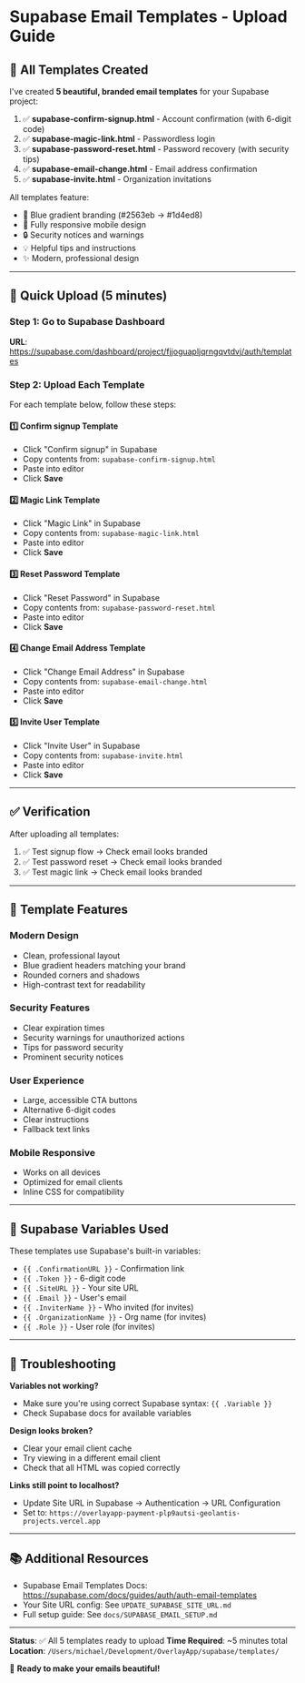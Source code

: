 # Supabase Email Templates - Upload Guide

## 📧 All Templates Created

I've created **5 beautiful, branded email templates** for your Supabase project:

1. ✅ **supabase-confirm-signup.html** - Account confirmation (with 6-digit code)
2. ✅ **supabase-magic-link.html** - Passwordless login
3. ✅ **supabase-password-reset.html** - Password recovery (with security tips)
4. ✅ **supabase-email-change.html** - Email address confirmation
5. ✅ **supabase-invite.html** - Organization invitations

All templates feature:
- 🎨 Blue gradient branding (#2563eb → #1d4ed8)
- 📱 Fully responsive mobile design
- 🔒 Security notices and warnings
- 💡 Helpful tips and instructions
- ✨ Modern, professional design

---

## 🚀 Quick Upload (5 minutes)

### Step 1: Go to Supabase Dashboard

**URL**: https://supabase.com/dashboard/project/fjjoguapljqrngqvtdvj/auth/templates

### Step 2: Upload Each Template

For each template below, follow these steps:

#### 1️⃣ **Confirm signup** Template
- Click "Confirm signup" in Supabase
- Copy contents from: `supabase-confirm-signup.html`
- Paste into editor
- Click **Save**

#### 2️⃣ **Magic Link** Template
- Click "Magic Link" in Supabase
- Copy contents from: `supabase-magic-link.html`
- Paste into editor
- Click **Save**

#### 3️⃣ **Reset Password** Template
- Click "Reset Password" in Supabase
- Copy contents from: `supabase-password-reset.html`
- Paste into editor
- Click **Save**

#### 4️⃣ **Change Email Address** Template
- Click "Change Email Address" in Supabase
- Copy contents from: `supabase-email-change.html`
- Paste into editor
- Click **Save**

#### 5️⃣ **Invite User** Template
- Click "Invite User" in Supabase
- Copy contents from: `supabase-invite.html`
- Paste into editor
- Click **Save**

---

## ✅ Verification

After uploading all templates:

1. ✅ Test signup flow → Check email looks branded
2. ✅ Test password reset → Check email looks branded
3. ✅ Test magic link → Check email looks branded

---

## 🎨 Template Features

### Modern Design
- Clean, professional layout
- Blue gradient headers matching your brand
- Rounded corners and shadows
- High-contrast text for readability

### Security Features
- Clear expiration times
- Security warnings for unauthorized actions
- Tips for password security
- Prominent security notices

### User Experience
- Large, accessible CTA buttons
- Alternative 6-digit codes
- Clear instructions
- Fallback text links

### Mobile Responsive
- Works on all devices
- Optimized for email clients
- Inline CSS for compatibility

---

## 📝 Supabase Variables Used

These templates use Supabase's built-in variables:

- `{{ .ConfirmationURL }}` - Confirmation link
- `{{ .Token }}` - 6-digit code
- `{{ .SiteURL }}` - Your site URL
- `{{ .Email }}` - User's email
- `{{ .InviterName }}` - Who invited (for invites)
- `{{ .OrganizationName }}` - Org name (for invites)
- `{{ .Role }}` - User role (for invites)

---

## 🔧 Troubleshooting

**Variables not working?**
- Make sure you're using correct Supabase syntax: `{{ .Variable }}`
- Check Supabase docs for available variables

**Design looks broken?**
- Clear your email client cache
- Try viewing in a different email client
- Check that all HTML was copied correctly

**Links still point to localhost?**
- Update Site URL in Supabase → Authentication → URL Configuration
- Set to: `https://overlayapp-payment-plp9autsi-geolantis-projects.vercel.app`

---

## 📚 Additional Resources

- Supabase Email Templates Docs: https://supabase.com/docs/guides/auth/auth-email-templates
- Your Site URL config: See `UPDATE_SUPABASE_SITE_URL.md`
- Full setup guide: See `docs/SUPABASE_EMAIL_SETUP.md`

---

**Status**: ✅ All 5 templates ready to upload
**Time Required**: ~5 minutes total
**Location**: `/Users/michael/Development/OverlayApp/supabase/templates/`

🎉 **Ready to make your emails beautiful!**
